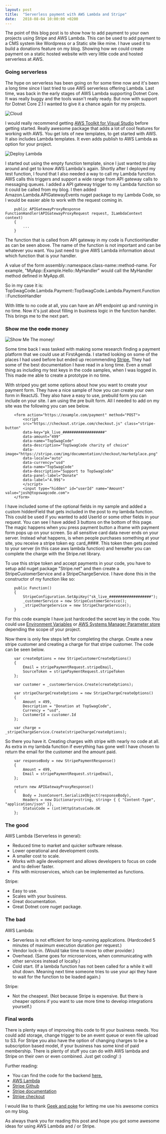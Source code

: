 ```yaml
---
layout: post
title:  "Serverless payment with AWS Lambda and Stripe"
date:   2018-08-04 10:00:00 +0200
---
```


The point of this blog post is to show how to add payment to your own projects using Stripe and AWS Lambda. This can be used to add payment to a CMS system like Wordpress or a Static site like mine. I have used it to build a donations feature on my blog. Showing how we could create payment on a static hosted website with very little code and hosted serverless at AWS. 

### Going serverless

The hype on serverless has been going on for some time now and it's been a long time since I last tried to use AWS serverless offering Lambda. Last time, was back in the early stages of AWS Lambda supporting Dotnet Core. It was really buggy and the tools wasn't really ready. But now with support for Dotnet Core 2.1 I wanted to give it a chance again for my projects.

![Cloud](/assets/cloud.png)

I would really recommend getting [AWS Toolkit for Visual Studio](https://aws.amazon.com/visualstudio/) before getting started. Really awesome package that adds a lot of cool features for working with AWS. You get lots of new templates, to get started with AWS. It also includes Lambda templates. It even adds publish to AWS Lambda as option for your project.

![Deploy Lambda](/assets/lambdaDeploy.png)

I started out using the empty function template, since I just wanted to play around and get to know AWS Lambda's again. Shortly after I deployed my test function, I found that I also needed a way to call my Lambda function. AWS calls this triggers and support a wide range from API gateway calls to messaging queues. I added a API gateway trigger to my Lambda function so it could be called from my blog. I then added Amazon.Lambda.APIGatewayEvents nuget package to my Lambda Code, so I would be easier able to work with the request coming in.

```
    public APIGatewayProxyResponse FunctionHandler(APIGatewayProxyRequest request, ILambdaContext context)
    {
        ...
    }
```

The function that is called from API gateway in my code is FunctionHandler as can be seen above. The name of the function is not important and can be whatever you want. You just need to give AWS Lambda information about which function that is your handler.

>
A value of the form assembly::namespace.class-name::method-name. For example, "MyApp::Example.Hello::MyHandler" would call the MyHandler method defined in MyApp.dll.
>

So in my case it is:    
TopSwagCode.Lambda.Payment::TopSwagCode.Lambda.Payment.Function::FunctionHandler

With little to no code at all, you can have an API endpoint up and running in no time. Now it's just about filling in business logic in the function handler. This brings me to the next part.

### Show me the ~~code~~ money
![Show Me The money!](/assets/showmethecode.jpg)

Some time back I was tasked with making some research finding a payment platform that we could use at FirstAgenda. I started looking on some of the places I had used before but ended up recommending [Stripe.](https://stripe.com/) They had some of the best documentation I have read in a long time. Even a small thing as including my test keys in the code samples, when I was logged in. This made me able to create a prototype in no time.

With striped you get some options about how you want to create your payment form. They have a nice sample of how you can create your own form in ReactJS. They also have a easy to use, prebuild form you can include on your site. I am using the pre built form. All I needed to add on my site was the following you can see below.

```
    <form action="https://example.com/payment" method="POST">
        <script
        src="https://checkout.stripe.com/checkout.js" class="stripe-button"
        data-key="pk_live_###################"
        data-amount="499"
        data-name="TopSwagCode"
        data-description="TopSwagCode charity of choice"
        data-image="https://stripe.com/img/documentation/checkout/marketplace.png"
        data-locale="auto"
        data-currency="usd"
        data-name="TopSwagCode"
        data-description="Support to TopSwagCode"
        data-panel-label="Donate"
        data-label="4.99$">
        </script>
        <input type="hidden" id="userId" name="Amount" value="josh@topswagcode.com">
    </form>
```

I have included some of the optional fields in my sample and added a custom hiddenField that gets included in the post to my lambda function. This could be used if you wanted to add UserId or some other fields in your request. You can see I have added 3 buttons on the bottom of this page. The magic happens when you press payment button a iframe with payment form pops up on your screen. So all sensitive card data never ends on your server. Instead what happens, is when people purchases something at your site, you receive a stripe token eg: card_####. This token then gets posted to your server (in this case aws lambda function) and hereafter you can complete the charge with the Stripe.net library. 

To use this stripe token and accept payments in your code, you have to setup add nuget package "Stripe.net" and then create a StripeCustomerService and a StripeChargeService. I have done this in the constructor of my function like so:

```
    public Function()
    {
        StripeConfiguration.SetApiKey("sk_live_###################");
        _customerService = new StripeCustomerService();
        _stripeChargeService = new StripeChargeService();
    }
```

For this code example I have just hardcoded the secret key in the code. You could use [Environment Variables](https://docs.aws.amazon.com/lambda/latest/dg/env_variables.html) or [AWS Systems Manager Parameter store](https://aws.amazon.com/blogs/compute/sharing-secrets-with-aws-lambda-using-aws-systems-manager-parameter-store/) depending the scope of your project.

Now there is only few steps left for completing the charge. Create a new stripe customer and creating a charge for that stripe customer. The code can be seen below.

```
    var createOptions = new StripeCustomerCreateOptions()
    {
        Email = stripePaymentRequest.stripeEmail,
        SourceToken = stripePaymentRequest.stripeToken
    };

    var customer = _customerService.Create(createOptions);

    var stripeChargeCreateOptions = new StripeChargeCreateOptions()
    {
        Amount = 499,
        Description = "Donation at TopSwagCode",
        Currency = "usd",
        CustomerId = customer.Id
    };

    var charge = _stripeChargeService.Create(stripeChargeCreateOptions);
```

So there you have it. Creating charges with stripe with nearly no code at all. As extra in my lambda function if everything has gone well I have chosen to return the email for the customer and the amount paid.

```
    var responseBody = new StripePaymentResponse()
    {
        Amount = 499,
        Email = stripePaymentRequest.stripeEmail,
    };

    return new APIGatewayProxyResponse()
    {
        Body = JsonConvert.SerializeObject(responseBody),
        Headers = new Dictionary<string, string> { { "Content-Type", "application/json" }},
        StatusCode = (int)HttpStatusCode.OK
    };
```

### The good

AWS Lambda (Serverless in general):

* Reduced time to market and quicker software release.
* Lower operational and development costs.
* A smaller cost to scale.
* Works with agile development and allows developers to focus on code and to deliver faster.
* Fits with microservices, which can be implemented as functions.

Stripe:

* Easy to use.
* Scales with your business.
* Great documentation.
* Great Dotnet core nuget package.


### The bad

AWS Lambda:

* Serverless is not efficient for long-running applications. (Hardcoded 5 minutes of maximum execution duration per request.)
* Vendor lock-in. (Would take time to move to other provider.)
* Overhead. (Same goes for microservices, when communicating with other services instead of locally.)
* Cold start. (If a lambda function has not been called for a while it will shut down. Meaning next time someone tries to use your api they have to wait for the function to be loaded again.)

Stripe:

* Not the cheapest. (Not because Stripe is expensive. But there is cheaper options if you want to use more time to develop integrations yourself.)

### Final words

There is plenty ways of improving this code to fit your business needs. You could add storage, change trigger to be an event queue or even file upload to S3. For Stripe you also have the option of changing charges to be a subscription based model, if your business has some kind of paid membership. There is plenty of stuff you can do with AWS lambda and Stripe on their own or even combined. Just get coding! :)

Further reading:
* You can find the code for the backend [here.](https://github.com/kiksen1987/TopSwagCode.Lambda.Payment)
* [AWS Lambda](https://aws.amazon.com/lambda/)
* [Stripe Github](https://github.com/stripe/stripe-dotnet)
* [Stripe documentation](https://stripe.com/docs/api/dotnet)
* [Stripe checkout](https://stripe.com/checkout)

I would like to thank [Geek and poke](http://geek-and-poke.com) for letting me use his awesome comics on my blog.

As always thank you for reading this post and hope you got some awesome ideas for using AWS Lambda and / or Stripe.